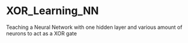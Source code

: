 # XOR_Learning_NN
Teaching a Neural Network with one hidden layer and various amount of neurons to act as a XOR gate
